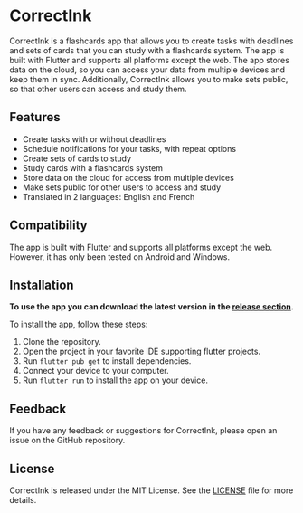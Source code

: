 # CorrectInk

CorrectInk is a flashcards app that allows you to create tasks with deadlines and sets of cards that you can study with a flashcards system. 
The app is built with Flutter and supports all platforms except the web. 
The app stores data on the cloud, so you can access your data from multiple devices and keep them in sync.
Additionally, CorrectInk allows you to make sets public, so that other users can access and study them.

## Features

- Create tasks with or without deadlines
- Schedule notifications for your tasks, with repeat options
- Create sets of cards to study
- Study cards with a flashcards system
- Store data on the cloud for access from multiple devices
- Make sets public for other users to access and study
- Translated in 2 languages: English and French

## Compatibility

The app is built with Flutter and supports all platforms except the web. However, it has only been tested on Android and Windows.

## Installation

**To use the app you can download the latest version in the [release section](https://github.com/AdrienDhmx/CorrectInk/releases).**

To install the app, follow these steps:

1. Clone the repository.
2. Open the project in your favorite IDE supporting flutter projects.
3. Run `flutter pub get` to install dependencies.
4. Connect your device to your computer.
5. Run `flutter run` to install the app on your device.

## Feedback

If you have any feedback or suggestions for CorrectInk, please open an issue on the GitHub repository.

## License

CorrectInk is released under the MIT License. See the [LICENSE](https://github.com/AdrienDhmx/CorrectInk/blob/master/LICENSE) file for more details.
